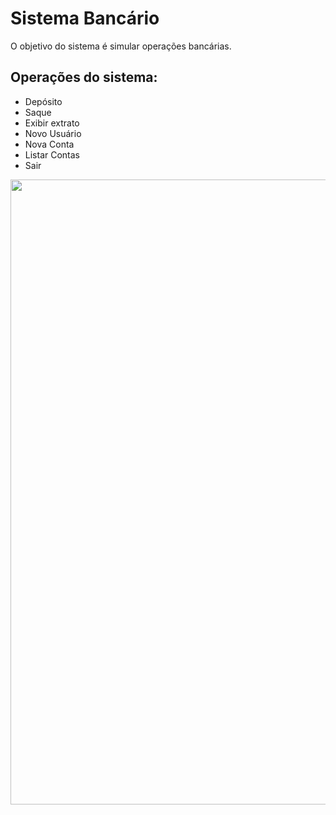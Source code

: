 # Sistema Bancário
O objetivo do sistema é simular operações bancárias.


## Operações do sistema:
* Depósito
* Saque
* Exibir extrato
* Novo Usuário
* Nova Conta
* Listar Contas
* Sair


<p align="center"><img width="1000" src="sistema-bancario-2.0/screen-capture.gif"></p>

